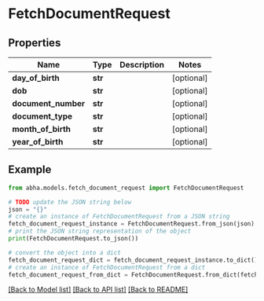 # FetchDocumentRequest


## Properties

Name | Type | Description | Notes
------------ | ------------- | ------------- | -------------
**day_of_birth** | **str** |  | [optional] 
**dob** | **str** |  | [optional] 
**document_number** | **str** |  | [optional] 
**document_type** | **str** |  | [optional] 
**month_of_birth** | **str** |  | [optional] 
**year_of_birth** | **str** |  | [optional] 

## Example

```python
from abha.models.fetch_document_request import FetchDocumentRequest

# TODO update the JSON string below
json = "{}"
# create an instance of FetchDocumentRequest from a JSON string
fetch_document_request_instance = FetchDocumentRequest.from_json(json)
# print the JSON string representation of the object
print(FetchDocumentRequest.to_json())

# convert the object into a dict
fetch_document_request_dict = fetch_document_request_instance.to_dict()
# create an instance of FetchDocumentRequest from a dict
fetch_document_request_from_dict = FetchDocumentRequest.from_dict(fetch_document_request_dict)
```
[[Back to Model list]](../README.md#documentation-for-models) [[Back to API list]](../README.md#documentation-for-api-endpoints) [[Back to README]](../README.md)


